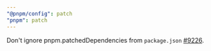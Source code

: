 ```yaml
---
"@pnpm/config": patch
"pnpm": patch
---
```


Don't ignore pnpm.patchedDependencies from `package.json` [#9226](https://github.com/pnpm/pnpm/issues/9226).
